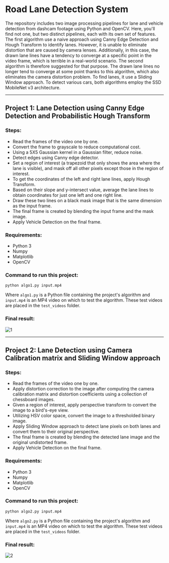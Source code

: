 # Road Lane Detection System

The repository includes two image processing pipelines for lane and vehicle detection from dashcam footage using Python and OpenCV. Here, you'll find not one, but two distinct pipelines, each with its own set of features. The first algorithm use a naive approach using Canny Edge Detection and Hough Transform to identify lanes. However, it is unable to eliminate distortion that are caused by camera lenses. Additionally, in this case, the drawn lane lines have a tendency to converge at a specific point in the video frame, which is terrible in a real-world scenario. The second algorithm is therefore suggested for that purpose. The drawn lane lines no longer tend to converge at some point thanks to this algorithm, which also eliminates the camera distortion problem. To find lanes, it use a Sliding Window approach. To detect various cars, both algorithms employ the SSD MobileNet v3 architecture.


---
Project 1: Lane Detection using Canny Edge Detection and Probabilistic Hough Transform
---

### Steps:
* Read the frames of the video one by one.
* Convert the frame to grayscale to reduce computational cost.
* Using a 5X5 Gaussian kernel in a Gaussian filter, reduce noise.
* Detect edges using Canny edge detector.
* Set a region of interest (a trapezoid that only shows the area where the lane is visible), and mask off all other pixels except those in the region of interest.
* To get the coordinates of the left and right lane lines, apply Hough Transform.
* Based on their slope and y-intersect value, average the lane lines to obtain coordinates for just one left and one right line.
* Draw these two lines on a black mask image that is the same dimension as the input frame.
* The final frame is created by blending the input frame and the mask image.
* Apply Vehicle Detection on the final frame.

### Requirements:
* Python 3
* Numpy
* Matplotlib
* OpenCV

### Command to run this project:
`python algo1.py input.mp4`

Where `algo1.py` is a Python file containing the project's algorithm and `input.mp4` is an MP4 video on which to test the algorithm. These test videos are placed in the `test_videos` folder.

### Final result:
![1](https://github.com/Shirsendu1260/road-lane-detection-system/assets/102348951/924f6507-5f33-46f2-a3f7-7a76095cccba)


---
Project 2: Lane Detection using Camera Calibration matrix and Sliding Window approach
---

### Steps:
* Read the frames of the video one by one.
* Apply distortion correction to the image after computing the camera calibration matrix and distortion coefficients using a collection of chessboard images.
* Given a region of interest, apply perspective transform to convert the image to a bird's-eye view.
* Utilizing HSV color space, convert the image to a thresholded binary image.
* Apply Sliding Window approach to detect lane pixels on both lanes and convert them to their original perspective.
* The final frame is created by blending the detected lane image and the original undistorted frame.
* Apply Vehicle Detection on the final frame.

### Requirements:
* Python 3
* Numpy
* Matplotlib
* OpenCV

### Command to run this project:
`python algo2.py input.mp4`

Where `algo2.py` is a Python file containing the project's algorithm and `input.mp4` is an MP4 video on which to test the algorithm. These test videos are placed in the `test_videos` folder.

### Final result:
![2](https://github.com/Shirsendu1260/road-lane-detection-system/assets/102348951/c8634f25-57ad-4c09-9518-ed80fe86370d)
